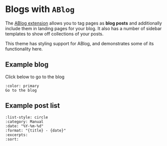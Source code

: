 # Blogs with `ABlog`

The [ABlog extension](https://ablog.readthedocs.io/) allows you to tag pages as **blog posts** and additionally include them in landing pages for your blog.
It also has a number of sidebar templates to show off collections of your posts.

This theme has styling support for ABlog, and demonstrates some of its functionality here.

## Example blog

Click below to go to the blog

```{button-link} ../examples/blog/index.html
:color: primary
Go to the blog
```

## Example post list

```{postlist}
:list-style: circle
:category: Manual
:date: "%Y-%m-%d"
:format: "{title} - {date}"
:excerpts:
:sort:
```
